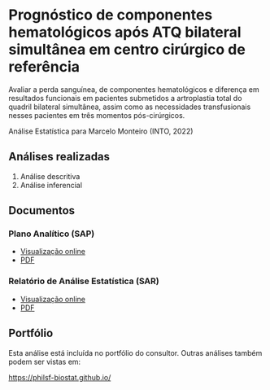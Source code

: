 # Prognóstico de componentes hematológicos após ATQ bilateral simultânea em centro cirúrgico de referência

Avaliar a perda sanguínea, de componentes hematológicos e diferença em resultados funcionais em pacientes submetidos a artroplastia total do quadril bilateral simultânea, assim como as necessidades transfusionais nesses pacientes em três momentos pós-cirúrgicos.

Análise Estatística para Marcelo Monteiro (INTO, 2022)
<!-- Relatório técnico para PESSOA (LOCAL, aaaa) -->

## Análises realizadas

1. Análise descritiva
1. Análise inferencial
<!-- 1. Modelagem estatística -->

## Documentos

### Plano Analítico (SAP)

<!-- - [Visualização online][sapviz-v02] -->
<!-- - [PDF][sappdf-v02] -->

- [Visualização online][sapviz-v01]
- [PDF][sappdf-v01]

### Relatório de Análise Estatística (SAR)

<!-- - [Visualização online][reportviz-v02] -->
<!-- - [PDF][pdf-v02] -->

- [Visualização online][reportviz-v01]
- [PDF][pdf-v01]

<!-- ## Análises associadas -->

<!-- Esta análise é parte de um projeto maior e é suportada por outras análises, disponíveis abaixo. -->

<!-- **[assoc_title]** -->

<!-- <[assoc_link]> -->

## Portfólio

Esta análise está incluída no portfólio do consultor.
Outras análises também podem ser vistas em:

<https://philsf-biostat.github.io/>

<!-- --- -->

[sapviz-v01]: report/SAP-2022-014-MM-v01.md
[sapviz-v02]: report/SAP-2022-014-MM-v02.md
[sappdf-v01]: https://docs.google.com/viewer?url=https://github.com/philsf-biostat/SAR-2022-014-MM/raw/main/report/SAP-2022-014-MM-v01.pdf
[sappdf-v02]: https://docs.google.com/viewer?url=https://github.com/philsf-biostat/SAR-2022-014-MM/raw/main/report/SAP-2022-014-MM-v02.pdf

[reportviz-v01]: report/SAR-2022-014-MM-v01.md
[reportviz-v02]: report/SAR-2022-014-MM-v02.md
[pdf-v01]: https://docs.google.com/viewer?url=https://github.com/philsf-biostat/SAR-2022-014-MM/raw/main/report/SAR-2022-014-MM-v01.pdf
[pdf-v02]: https://docs.google.com/viewer?url=https://github.com/philsf-biostat/SAR-2022-014-MM/raw/main/report/SAR-2022-014-MM-v02.pdf
[docx-v01]: https://docs.google.com/viewer?url=https://github.com/philsf-biostat/SAR-2022-014-MM/raw/main/report/SAR-2022-014-MM-v01.docx
[docx-v02]: https://docs.google.com/viewer?url=https://github.com/philsf-biostat/SAR-2022-014-MM/raw/main/report/SAR-2022-014-MM-v02.docx
